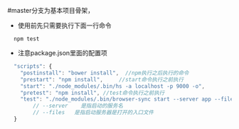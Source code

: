 #master分支为基本项目骨架，
- 使用前先只需要执行下面一行命令
~~~shell
  npm test
~~~

- 注意package.json里面的配置项

~~~  javascript
  "scripts": {
    "postinstall": "bower install",  //npm执行之后执行的命令
    "prestart": "npm install",     //start命令执行之前执行
    "start": "./node_modules/.bin/hs -a localhost -p 9000 -o",
    "pretest": "npm install", //test命令执行之前执行
    "test": "./node_modules/.bin/browser-sync start --server app --files 'app/index.html' --no-notify"
		// --server    是指启动的服务名
		// --files   是指启动服务器是打开的入口文件
  }
~~~












